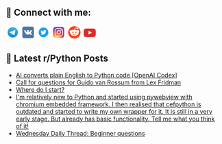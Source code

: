## 🔎 Connect with me:
[<img src="https://github.com/bullbesh/bullbesh/blob/main/images/Telegram.png" width="32" height="32" />](https://t.me/bullbesh)
[<img src="https://github.com/bullbesh/bullbesh/blob/main/images/VK.png" width="32" height="32" />](https://vk.com/bullbesh)
[<img src="https://github.com/bullbesh/bullbesh/blob/main/images/Twitter.png" width="32" height="32" />](https://twitter.com/bullbesh1)
[<img src="https://github.com/bullbesh/bullbesh/blob/main/images/Instagram.png" width="32" height="32" />](https://www.instagram.com/bullbesh)
[<img src="https://github.com/bullbesh/bullbesh/blob/main/images/Reddit.png" width="32" height="32" />](https://www.reddit.com/user/bullbesh)
[<img src="https://github.com/bullbesh/bullbesh/blob/main/images/YouTube.png" width="32" height="32" />](https://www.youtube.com/channel/UCtfjRs6uzgq5mfm8S06WTcg)

## 📕 Latest r/Python Posts
<!-- BLOG-POST-LIST:START -->
- [AI converts plain English to Python code [OpenAI Codex]](https://www.reddit.com/r/Python/comments/y7rqgh/ai_converts_plain_english_to_python_code_openai/)
- [Call for questions for Guido van Rossum from Lex Fridman](https://www.reddit.com/r/Python/comments/y7q4gv/call_for_questions_for_guido_van_rossum_from_lex/)
- [Where do I start?](https://www.reddit.com/r/Python/comments/y7omnb/where_do_i_start/)
- [I&#39;m relatively new to Python and started using pywebview with chromium embedded framework. I then realised that cefpython is outdated and started to write my own wrapper for it. It is still in a very early stage. But already has basic functionality. Tell me what you think of it!](https://www.reddit.com/r/Python/comments/y7nhf9/im_relatively_new_to_python_and_started_using/)
- [Wednesday Daily Thread: Beginner questions](https://www.reddit.com/r/Python/comments/y7n3gz/wednesday_daily_thread_beginner_questions/)
<!-- BLOG-POST-LIST:END -->
